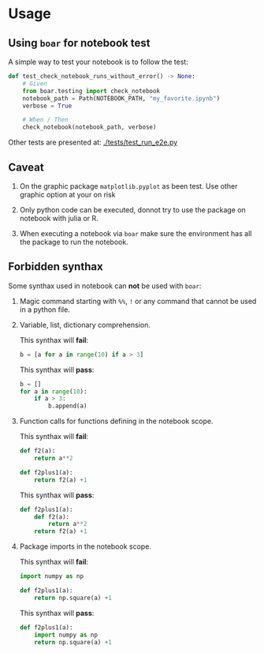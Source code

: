 # Usage

## Using `boar` for notebook test

A simple way to test your notebook is to follow the test:

```python
def test_check_notebook_runs_without_error() -> None:
    # Given
    from boar.testing import check_notebook
    notebook_path = Path(NOTEBOOK_PATH, "my_favorite.ipynb")
    verbose = True

    # When / Then
    check_notebook(notebook_path, verbose)
```

Other tests are presented at: [./tests/test_run_e2e.py](./tests/test_run_e2e.py)

## Caveat

1. On the graphic package `matplotlib.pyplot` as been test. Use other graphic option at your on risk

2. Only python code can be executed, donnot try to use the package on notebook with julia or R.

3. When executing a notebook via `boar` make sure the environment has all the package to run the notebook.

## Forbidden synthax

Some synthax used in notebook can **not** be used with `boar`:

1. Magic command starting with `%%`, `!` or any command that cannot be used in a python file.

2. Variable, list, dictionary comprehension.

    This synthax will **fail**:

    ```python
    b = [a for a in range(10) if a > 3]
    ```

    This synthax will **pass**:

    ```python
    b = []
    for a in range(10):
        if a > 3:
            b.append(a)
    ```

3. Function calls for functions defining in the notebook scope.

    This synthax will **fail**:

    ```python
    def f2(a):
        return a**2

    def f2plus1(a):
        return f2(a) +1
    ```

    This synthax will **pass**:

    ```python
    def f2plus1(a):
        def f2(a):
            return a**2
        return f2(a) +1
    ```

4. Package imports in the notebook scope.

    This synthax will **fail**:

    ```python
    import numpy as np

    def f2plus1(a):
        return np.square(a) +1
    ```

    This synthax will **pass**:

    ```python
    def f2plus1(a):
        import numpy as np
        return np.square(a) +1
    ```
